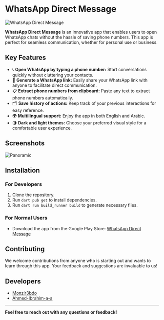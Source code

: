 # WhatsApp Direct Message

![WhatsApp Direct Message](https://github.com/user-attachments/assets/1ff65733-e8fa-4996-9974-c0d204ca5820)

**WhatsApp Direct Message** is an innovative app that enables users to open WhatsApp chats without the hassle of saving phone numbers. This app is perfect for seamless communication, whether for personal use or business.

## Key Features

- 📞 **Open WhatsApp by typing a phone number:** Start conversations quickly without cluttering your contacts.
- 🔗 **Generate a WhatsApp link:** Easily share your WhatsApp link with anyone to facilitate direct communication.
- 📋 **Extract phone numbers from clipboard:** Paste any text to extract phone numbers automatically.
- 🗂️ **Save history of actions:** Keep track of your previous interactions for easy reference.
- 🌍 **Multilingual support:** Enjoy the app in both English and Arabic.
- 🌗 **Dark and light themes:** Choose your preferred visual style for a comfortable user experience.

## Screenshots

![Panoramic](https://github.com/user-attachments/assets/44767b24-53e9-4129-80ac-cf9739d301cc)

## Installation

### For Developers

1. Clone the repository.
2. Run `dart pub get` to install dependencies.
3. Run `dart run build_runner build` to generate necessary files.

### For Normal Users

- Download the app from the Google Play Store: [WhatsApp Direct Message](https://play.google.com/store/apps/details?id=com.whatsappdirectmessage.app)

## Contributing

We welcome contributions from anyone who is starting out and wants to learn through this app. Your feedback and suggestions are invaluable to us!

## Developers

- [Monzir3bdo](https://github.com/Monzir3bdo)
- [Ahmed-Ibrahim-a-a](https://github.com/Ahmed-Ibrahim-a-a)

---

**Feel free to reach out with any questions or feedback!**
